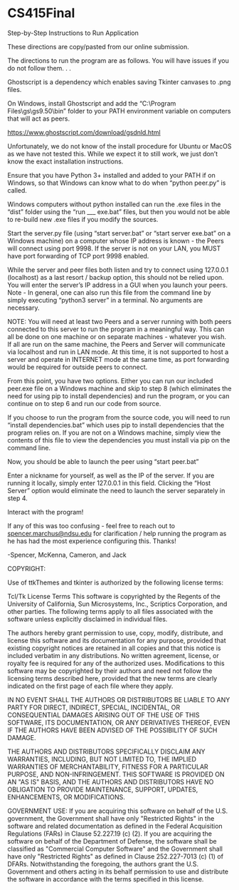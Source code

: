 # CS415Final

Step-by-Step Instructions to Run Application

These directions are copy/pasted from our online submission.

The directions to run the program are as follows. You will have issues if you do not follow them. . .

Ghostscript is a dependency which enables saving Tkinter canvases to .png files. 

On Windows, install Ghostscript and add the “C:\Program Files\gs\gs9.50\bin” folder to your PATH environment variable on computers that will act as peers.

https://www.ghostscript.com/download/gsdnld.html

Unfortunately, we do not know of the install procedure for Ubuntu or MacOS as we have not tested this. While we expect it to still work, we just don’t know the exact installation instructions.

Ensure that you have Python 3+ installed and added to your PATH if on Windows, so that Windows can know what to do when “python peer.py” is called. 

Windows computers without python installed can run the .exe files in the “dist” folder using the “run ___ exe.bat” files, but then you would not be able to re-build new .exe files if you modify the sources.

Start the server.py file (using “start server.bat” or “start server exe.bat” on a Windows machine) on a computer whose IP address is known - the Peers will connect using port 9998. If the server is not on your LAN, you MUST have port forwarding of TCP port 9998 enabled.

While the server and peer files both listen and try to connect using 127.0.0.1 (localhost) as a last resort / backup option, this should not be relied upon. You will enter the server’s IP address in a GUI when you launch your peers.
Note - In general, one can also run this file from the command line by simply executing “python3 server” in a terminal. No arguments are necessary.

NOTE: You will need at least two Peers and a server running with both peers connected to this server to run the program in a meaningful way. This can all be done on one machine or on separate machines - whatever you wish. If all are run on the same machine, the Peers and Server will communicate via localhost and run in LAN mode. At this time, it is not supported to host a server and operate in INTERNET mode at the same time, as port forwarding would be required for outside peers to connect.

From this point, you have two options. Either you can run our included peer.exe file on a Windows machine and skip to step 8 (which eliminates the need for using pip to install dependencies) and run the program, or you can continue on to step 6 and run our code from source. 

If you choose to run the program from the source code, you will need to run “install dependencies.bat” which uses pip to install dependencies that the program relies on. If you are not on a Windows machine, simply view the contents of this file to view the dependencies you must install via pip on the command line.

Now, you should be able to launch the peer using “start peer.bat”

Enter a nickname for yourself, as well as the IP of the server. If you are running it locally, simply enter 127.0.0.1 in this field. Clicking the “Host Server” option would eliminate the need to launch the server separately in step 4.

Interact with the program!

If any of this was too confusing - feel free to reach out to spencer.marchus@ndsu.edu for clarification / help running the program as he has had the most experience configuring this. Thanks!


-Spencer, McKenna, Cameron, and Jack


COPYRIGHT:

Use of ttkThemes and tkinter is authorized by the following license terms:

Tcl/Tk License Terms
This software is copyrighted by the Regents of the University of California, Sun Microsystems, Inc., Scriptics Corporation, and other parties. The following terms apply to all files associated with the software unless explicitly disclaimed in individual files.

The authors hereby grant permission to use, copy, modify, distribute, and license this software and its documentation for any purpose, provided that existing copyright notices are retained in all copies and that this notice is included verbatim in any distributions. No written agreement, license, or royalty fee is required for any of the authorized uses. Modifications to this software may be copyrighted by their authors and need not follow the licensing terms described here, provided that the new terms are clearly indicated on the first page of each file where they apply.

IN NO EVENT SHALL THE AUTHORS OR DISTRIBUTORS BE LIABLE TO ANY PARTY FOR DIRECT, INDIRECT, SPECIAL, INCIDENTAL, OR CONSEQUENTIAL DAMAGES ARISING OUT OF THE USE OF THIS SOFTWARE, ITS DOCUMENTATION, OR ANY DERIVATIVES THEREOF, EVEN IF THE AUTHORS HAVE BEEN ADVISED OF THE POSSIBILITY OF SUCH DAMAGE.

THE AUTHORS AND DISTRIBUTORS SPECIFICALLY DISCLAIM ANY WARRANTIES, INCLUDING, BUT NOT LIMITED TO, THE IMPLIED WARRANTIES OF MERCHANTABILITY, FITNESS FOR A PARTICULAR PURPOSE, AND NON-INFRINGEMENT. THIS SOFTWARE IS PROVIDED ON AN "AS IS" BASIS, AND THE AUTHORS AND DISTRIBUTORS HAVE NO OBLIGATION TO PROVIDE MAINTENANCE, SUPPORT, UPDATES, ENHANCEMENTS, OR MODIFICATIONS.

GOVERNMENT USE: If you are acquiring this software on behalf of the U.S. government, the Government shall have only "Restricted Rights" in the software and related documentation as defined in the Federal Acquisition Regulations (FARs) in Clause 52.227.19 (c) (2). If you are acquiring the software on behalf of the Department of Defense, the software shall be classified as "Commercial Computer Software" and the Government shall have only "Restricted Rights" as defined in Clause 252.227-7013 (c) (1) of DFARs. Notwithstanding the foregoing, the authors grant the U.S. Government and others acting in its behalf permission to use and distribute the software in accordance with the terms specified in this license.